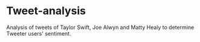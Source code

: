 # Tweet-analysis
Analysis of tweets of Taylor Swift, Joe Alwyn and Matty Healy to determine Tweeter users' sentiment.


